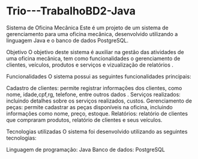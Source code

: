 # Trio---TrabalhoBD2-Java
Sistema de Oficina Mecânica
Este é um projeto de um sistema de gerenciamento para uma oficina mecânica, desenvolvido utilizando a linguagem Java e o banco de dados PostgreSQL.

Objetivo
O objetivo deste sistema é auxiliar na gestão das atividades de uma oficina mecânica, tem como funcionalidades o gerenciamento de clientes, veículos, produtos e serviços e vizualização de relatórios .

Funcionalidades
O sistema possui as seguintes funcionalidades principais:

Cadastro de clientes: permite registrar informações dos clientes, como nome, idade,cpf,rg, telefone, entre outros dados .
Serviços realizados:  incluindo detalhes sobre os serviços realizados,  custos.
Gerenciamento de peças: permite cadastrar as peças disponíveis na oficina, incluindo informações como nome,  preço, estoque.
Relatórios: relatório de clientes que compraram produtos, relatório de clientes e seus veículos.

Tecnologias utilizadas
O sistema foi desenvolvido utilizando as seguintes tecnologias:

Linguagem de programação: Java
Banco de dados: PostgreSQL
